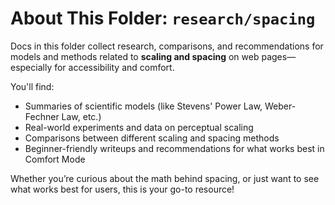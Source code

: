 # About This Folder: `research/spacing`

Docs in this folder collect research, comparisons, and recommendations for models and methods related to **scaling and spacing** on web pages—especially for accessibility and comfort.

You'll find:
- Summaries of scientific models (like Stevens' Power Law, Weber-Fechner Law, etc.)
- Real-world experiments and data on perceptual scaling
- Comparisons between different scaling and spacing methods
- Beginner-friendly writeups and recommendations for what works best in Comfort Mode

Whether you’re curious about the math behind spacing, or just want to see what works best for users, this is your go-to resource!
